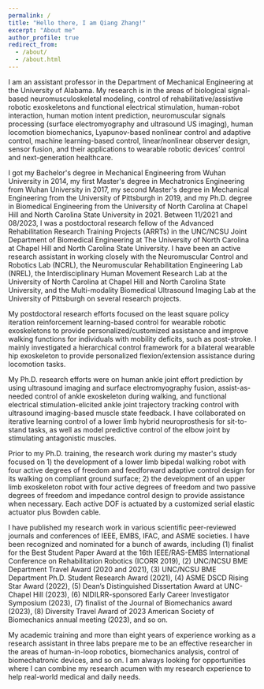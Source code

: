 ```yaml
---
permalink: /
title: "Hello there, I am Qiang Zhang!"
excerpt: "About me"
author_profile: true
redirect_from: 
  - /about/
  - /about.html
---
```


I am an assistant professor in the Department of Mechanical Engineering at the University of Alabama. My research is in the areas of biological signal-based neuromusculoskeletal modeling, control of rehabilitative/assistive robotic exoskeletons and functional electrical stimulation, human-robot interaction, human motion intent prediction, neuromuscular signals processing (surface electromyography and ultrasound US imaging), human locomotion biomechanics, Lyapunov-based nonlinear control and adaptive control, machine learning-based control, linear/nonlinear observer design, sensor fusion, and their applications to wearable robotic devices’ control and next-generation healthcare. 

I got my Bachelor's degree in Mechanical Engineering from Wuhan University in 2014, my first Master's degree in Mechatronics Engineering from Wuhan University in 2017, my second Master's degree in Mechanical Engineering from the University of Pittsburgh in 2019, and my Ph.D. degree in Biomedical Engineering from the University of North Carolina at Chapel Hill and North Carolina State University in 2021. Between 11/2021 and 08/2023, I was a postdoctoral research fellow of the Advanced Rehabilitation Research Training Projects (ARRTs) in the UNC/NCSU Joint Department of Biomedical Engineering at The University of North Carolina at Chapel Hill and North Carolina State University. I have been an active research assistant in working closely with the Neuromuscular Control and Robotics Lab (NCRL), the Neuromuscular Rehabilitation Engineering Lab (NREL), the Interdisciplinary Human Movement Research Lab at the University of North Carolina at Chapel Hill and North Carolina State University, and the Multi-modality Biomedical Ultrasound Imaging Lab at the University of Pittsburgh on several research projects.​ 

My postdoctoral research efforts focused on the least square policy iteration reinforcement learning-based control for wearable robotic exoskeletons to provide personalized/customized assistance and improve walking functions for individuals with mobility deficits, such as post-stroke. I mainly investigated a hierarchical control framework for a bilateral wearable hip exoskeleton to provide personalized flexion/extension assistance during locomotion tasks. 

My Ph.D. research efforts were on human ankle joint effort prediction by using ultrasound imaging and surface electromyography fusion, assist-as-needed control of ankle exoskeleton during walking, and functional electrical stimulation-elicited ankle joint trajectory tracking control with ultrasound imaging-based muscle state feedback. I have collaborated on iterative learning control of a lower limb hybrid neuroprosthesis for sit-to-stand tasks, as well as model predictive control of the elbow joint by stimulating antagonistic muscles.

Prior to my Ph.D. training, the research work during my master's study focused on 1) the development of a lower limb bipedal walking robot with four active degrees of freedom and feedforward adaptive control design for its walking on compliant ground surface; 2) the development of an upper limb exoskeleton robot with four active degrees of freedom and two passive degrees of freedom and impedance control design to provide assistance when necessary. Each active DOF is actuated by a customized serial elastic actuator plus Bowden cable.

I have published my research work in various scientific peer-reviewed journals and conferences of IEEE, EMBS, IFAC, and ASME societies. I have been recognized and nominated for a bunch of awards, including (1) finalist for the Best Student Paper Award at the 16th IEEE/RAS-EMBS International Conference on Rehabilitation Robotics (ICORR 2019), (2) UNC/NCSU BME Department Travel Award (2020 and 2021), (3) UNC/NCSU BME Department Ph.D. Student Research Award (2021), (4) ASME DSCD Rising Star Award (2022), (5) Dean’s Distinguished Dissertation Award at UNC-Chapel Hill (2023), (6) NIDILRR-sponsored Early Career Investigator Symposium (2023), (7) finalist of the Journal of Biomechanics award (2023), (8) Diversity Travel Award of 2023 American Society of Biomechanics annual meeting (2023), and so on.

My academic training and more than eight years of experience working as a research assistant in three labs prepare me to be an effective researcher in the areas of human-in-loop robotics, biomechanics analysis, control of biomechatronic devices, and so on. I am always looking for opportunities where I can combine my research acumen with my research experience to help real-world medical and daily needs.
